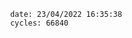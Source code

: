 

                date: 23/04/2022 16:35:38
                cycles: 66840

                         